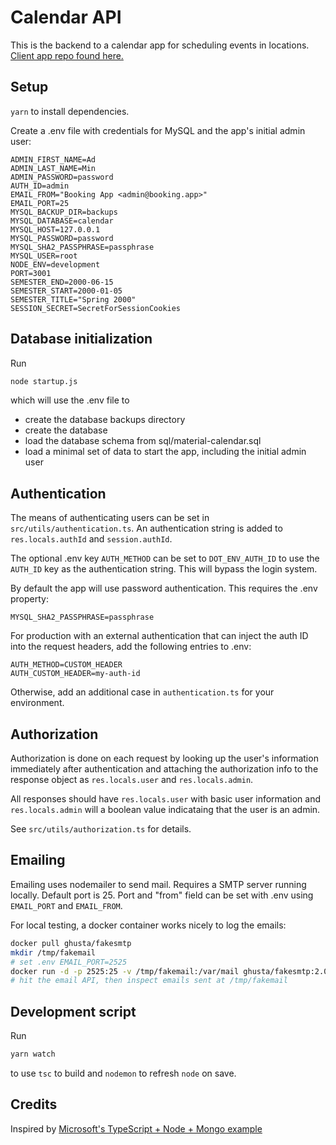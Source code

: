 # Calendar API

This is the backend to a calendar app for scheduling events in locations.
[Client app repo found here.](https://github.com/dwmorrin/material-calendar)

## Setup

`yarn` to install dependencies.

Create a .env file with credentials for MySQL and the app's initial admin user:

```
ADMIN_FIRST_NAME=Ad
ADMIN_LAST_NAME=Min
ADMIN_PASSWORD=password
AUTH_ID=admin
EMAIL_FROM="Booking App <admin@booking.app>"
EMAIL_PORT=25
MYSQL_BACKUP_DIR=backups
MYSQL_DATABASE=calendar
MYSQL_HOST=127.0.0.1
MYSQL_PASSWORD=password
MYSQL_SHA2_PASSPHRASE=passphrase
MYSQL_USER=root
NODE_ENV=development
PORT=3001
SEMESTER_END=2000-06-15
SEMESTER_START=2000-01-05
SEMESTER_TITLE="Spring 2000"
SESSION_SECRET=SecretForSessionCookies
```

## Database initialization

Run

```sh
node startup.js
```

which will use the .env file to

- create the database backups directory
- create the database
- load the database schema from sql/material-calendar.sql
- load a minimal set of data to start the app, including the initial admin user

## Authentication

The means of authenticating users can be set in `src/utils/authentication.ts`.
An authentication string is added to `res.locals.authId` and `session.authId`.

The optional .env key `AUTH_METHOD` can be set to `DOT_ENV_AUTH_ID` to use the
`AUTH_ID` key as the authentication string. This will bypass the login system.

By default the app will use password authentication.
This requires the .env property:

```
MYSQL_SHA2_PASSPHRASE=passphrase
```

For production with an external authentication that can inject the auth ID into
the request headers, add the following entries to .env:

```
AUTH_METHOD=CUSTOM_HEADER
AUTH_CUSTOM_HEADER=my-auth-id
```

Otherwise, add an additional case in `authentication.ts` for
your environment.

## Authorization

Authorization is done on each request by looking up the user's information
immediately after authentication and attaching the authorization info to the
response object as `res.locals.user` and `res.locals.admin`.

All responses should have `res.locals.user` with basic user information and
`res.locals.admin` will a boolean value indicataing that the user is an admin.

See `src/utils/authorization.ts` for details.

## Emailing

Emailing uses nodemailer to send mail. Requires a SMTP server running locally.
Default port is 25. Port and "from" field can be set with .env using
`EMAIL_PORT` and `EMAIL_FROM`.

For local testing, a docker container works nicely to log the emails:

```sh
docker pull ghusta/fakesmtp
mkdir /tmp/fakemail
# set .env EMAIL_PORT=2525
docker run -d -p 2525:25 -v /tmp/fakemail:/var/mail ghusta/fakesmtp:2.0
# hit the email API, then inspect emails sent at /tmp/fakemail
```

## Development script

Run

```sh
yarn watch
```

to use `tsc` to build and `nodemon` to refresh `node` on save.

## Credits

Inspired by [Microsoft's TypeScript + Node + Mongo example](https://github.com/microsoft/TypeScript-Node-Starter)
